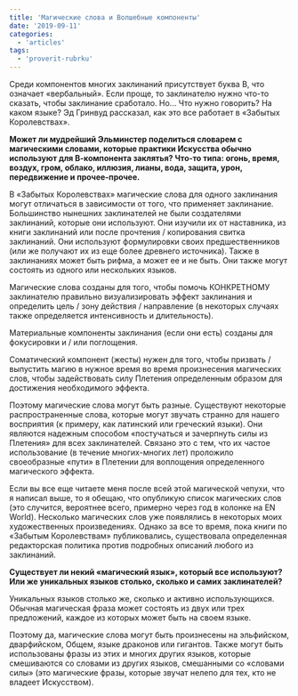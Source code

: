 ```yaml
---
title: 'Магические слова и Волшебные компоненты'
date: '2019-09-11'
categories:
  - 'articles'
tags:
  - 'proverit-rubrku'
---
```


Среди компонентов многих заклинаний присутствует буква В, что означает «вербальный». Если проще, то заклинателю нужно что-то сказать, чтобы заклинание сработало. Но... Что нужно говорить? На каком языке? Эд Гринвуд рассказал, как это все работает в «Забытых Королевствах».

**Может ли мудрейший Эльминстер поделиться словарем с магическими словами, которые практики Искусства обычно используют для В-компонента заклятья? Что-то типа: огонь, время, воздух, гром, облако, иллюзия, лианы, вода, защита, урон, передвижение и прочее-прочее.**

В «Забытых Королевствах» магические слова для одного заклинания могут отличаться в зависимости от того, что применяет заклинание. Большинство нынешних заклинателей не были создателями заклинаний, которые они используют. Они изучили их от наставника, из книги заклинаний или после прочтения / копирования свитка заклинаний. Они используют формулировки своих предшественников (или же получают их из еще более древнего источника). Также в заклинаниях может быть рифма, а может ее и не быть. Они также могут состоять из одного или нескольких языков.

Магические слова созданы для того, чтобы помочь КОНКРЕТНОМУ заклинателю правильно визуализировать эффект заклинания и определить цель / зону действия / направление (в некоторых случаях также определяется интенсивность и длительность).

Материальные компоненты заклинания (если они есть) созданы для фокусировки и / или поглощения.

Соматический компонент (жесты) нужен для того, чтобы призвать / выпустить магию в нужное время во время произнесения магических слов, чтобы задействовать силу Плетения определенным образом для достижения необходимого эффекта.

Поэтому магические слова могут быть разные. Существуют некоторые распространенные слова, которые могут звучать странно для нашего восприятия (к примеру, как латинский или греческий языки). Они являются надежным способом «постучаться и зачерпнуть силы из Плетения» для всех заклинателей. Связано это с тем, что их частое использование (в течение многих-многих лет) проложило своеобразные «пути» в Плетении для воплощения определенного магического эффекта.

Если вы все еще читаете меня после всей этой магической чепухи, что я написал выше, то я обещаю, что опубликую список магических слов (это случится, вероятнее всего, примерно через год в колонке на EN World). Несколько магических слов уже появлялись в некоторых моих художественных произведениях. Однако за все то время, пока книги по «Забытым Королевствам» публиковались, существовала определенная редакторская политика против подробных описаний любого из заклинаний.

**Существует ли некий «магический язык», который все используют? Или же уникальных языков столько, сколько и самих заклинателей?**

Уникальных языков столько же, сколько и активно использующихся. Обычная магическая фраза может состоять из двух или трех предложений, каждое из которых может быть на своем языке.

Поэтому да, магические слова могут быть произнесены на эльфийском, дварфийском, Общем, языке драконов или гигантов. Также могут быть использованы фразы из этих и многих других языков, которые смешиваются со словами из других языков, смешанными со «словами силы» (это магические фразы, которые звучат нелепо для тех, кто не владеет Искусством).
